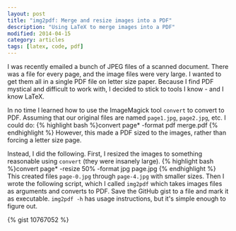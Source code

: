 ```yaml
---
layout: post
title: "img2pdf: Merge and resize images into a PDF"
description: "Using LaTeX to merge images into a PDF"
modified: 2014-04-15
category: articles
tags: [latex, code, pdf]
---
```


I was recently emailed a bunch of JPEG files of a scanned document.
There was a file for every page, and the image files were very large.
I wanted to get them all in a single PDF file on letter size paper.
Because I find PDF mystical and difficult to work with, I decided to stick to tools I know - and I know LaTeX.

In no time I learned how to use the ImageMagick tool `convert` to convert to PDF.
Assuming that our original files are named `page1.jpg`, `page2.jpg`, etc. I could do:
{% highlight bash %}convert page* -format pdf merge.pdf
{% endhighlight %}
However, this made a PDF sized to the images, rather than forcing a letter size page.

Instead, I did the following.
First, I resized the images to something reasonable using `convert` (they were insanely large).
{% highlight bash %}convert page* -resize 50% -format jpg page.jpg
{% endhighlight %}
This created files `page-0.jpg` through `page-4.jpg` with smaller sizes.
Then I wrote the following script, which I called `img2pdf` which takes images files as arguments and converts to PDF.
Save the GitHub gist to a file and mark it as executable.
`img2pdf -h` has usage instructions, but it's simple enough to figure out.

{% gist 10767052 %}
